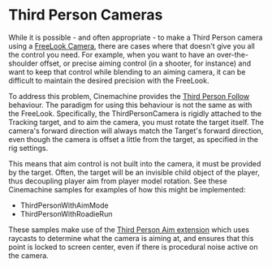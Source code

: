 # Third Person Cameras

While it is possible - and often appropriate - to make a Third Person camera using a [FreeLook Camera](FreeLookCameras.md), there are cases where that doesn't give you all the control you need.  For example, when you want to have an over-the-shoulder offset, or precise aiming control (in a shooter, for instance) and want to keep that control while blending to an aiming camera, it can be difficult to maintain the desired precision with the FreeLook.

To address this problem, Cinemachine provides the [Third Person Follow](CinemachineThirdPersonFollow.md) behaviour.  The paradigm for using this behaviour is not the same as with the FreeLook.  Specifically, the ThirdPersonCamera is rigidly attached to the Tracking target, and to aim the camera, you must rotate the target itself.  The camera's forward direction will always match the Target's forward direction, even though the camera is offset a little from the target, as specified in the rig settings.

This means that aim control is not built into the camera, it must be provided by the target.  Often, the target will be an invisible child object of the player, thus decoupling player aim from player model rotation.  See these Cinemachine samples for examples of how this might be implemented:

 - ThirdPersonWithAimMode
 - ThirdPersonWithRoadieRun

These samples make use of the [Third Person Aim extension](CinemachineThirdPersonAim.md) which uses raycasts to determine what the camera is aiming at, and ensures that this point is locked to screen center, even if there is procedural noise active on the camera.  
